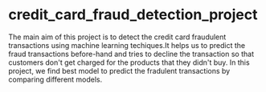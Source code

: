 # credit_card_fraud_detection_project

The main aim of this project is to detect the credit card fraudulent transactions using machine learning techiques.It helps us to predict the fraud transactions before-hand and tries to decline the transaction so that customers don't get charged for the products that they didn't buy. In this project, we find best model to predict the fradulent transactions by comparing different models.


